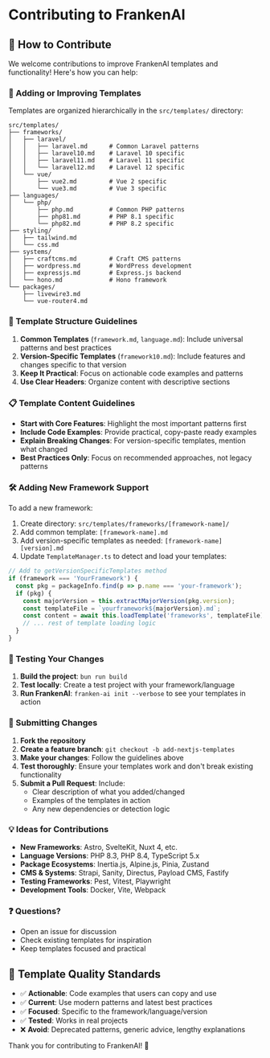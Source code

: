 # Contributing to FrankenAI

## 🚀 How to Contribute

We welcome contributions to improve FrankenAI templates and functionality! Here's how you can help:

### 📝 Adding or Improving Templates

Templates are organized hierarchically in the `src/templates/` directory:

```
src/templates/
├── frameworks/
│   ├── laravel/
│   │   ├── laravel.md      # Common Laravel patterns
│   │   ├── laravel10.md    # Laravel 10 specific
│   │   ├── laravel11.md    # Laravel 11 specific
│   │   └── laravel12.md    # Laravel 12 specific
│   └── vue/
│       ├── vue2.md         # Vue 2 specific
│       └── vue3.md         # Vue 3 specific
├── languages/
│   └── php/
│       ├── php.md          # Common PHP patterns
│       ├── php81.md        # PHP 8.1 specific
│       └── php82.md        # PHP 8.2 specific
├── styling/
│   ├── tailwind.md
│   └── css.md
├── systems/
│   ├── craftcms.md         # Craft CMS patterns
│   ├── wordpress.md        # WordPress development
│   ├── expressjs.md        # Express.js backend
│   └── hono.md             # Hono framework
└── packages/
    ├── livewire3.md
    └── vue-router4.md
```

### 🔄 Template Structure Guidelines

1. **Common Templates** (`framework.md`, `language.md`): Include universal patterns and best practices
2. **Version-Specific Templates** (`framework10.md`): Include features and changes specific to that version
3. **Keep It Practical**: Focus on actionable code examples and patterns
4. **Use Clear Headers**: Organize content with descriptive sections

### 📋 Template Content Guidelines

- **Start with Core Features**: Highlight the most important patterns first
- **Include Code Examples**: Provide practical, copy-paste ready examples
- **Explain Breaking Changes**: For version-specific templates, mention what changed
- **Best Practices Only**: Focus on recommended approaches, not legacy patterns

### 🛠️ Adding New Framework Support

To add a new framework:

1. Create directory: `src/templates/frameworks/[framework-name]/`
2. Add common template: `[framework-name].md`
3. Add version-specific templates as needed: `[framework-name][version].md`
4. Update `TemplateManager.ts` to detect and load your templates:

```typescript
// Add to getVersionSpecificTemplates method
if (framework === 'YourFramework') {
  const pkg = packageInfo.find(p => p.name === 'your-framework');
  if (pkg) {
    const majorVersion = this.extractMajorVersion(pkg.version);
    const templateFile = `yourframework${majorVersion}.md`;
    const content = await this.loadTemplate('frameworks', templateFile);
    // ... rest of template loading logic
  }
}
```

### 🧪 Testing Your Changes

1. **Build the project**: `bun run build`
2. **Test locally**: Create a test project with your framework/language
3. **Run FrankenAI**: `franken-ai init --verbose` to see your templates in action

### 📨 Submitting Changes

1. **Fork the repository**
2. **Create a feature branch**: `git checkout -b add-nextjs-templates`
3. **Make your changes**: Follow the guidelines above
4. **Test thoroughly**: Ensure your templates work and don't break existing functionality
5. **Submit a Pull Request**: Include:
   - Clear description of what you added/changed
   - Examples of the templates in action
   - Any new dependencies or detection logic

### 💡 Ideas for Contributions

- **New Frameworks**: Astro, SvelteKit, Nuxt 4, etc.
- **Language Versions**: PHP 8.3, PHP 8.4, TypeScript 5.x
- **Package Ecosystems**: Inertia.js, Alpine.js, Pinia, Zustand
- **CMS & Systems**: Strapi, Sanity, Directus, Payload CMS, Fastify
- **Testing Frameworks**: Pest, Vitest, Playwright
- **Development Tools**: Docker, Vite, Webpack

### ❓ Questions?

- Open an issue for discussion
- Check existing templates for inspiration
- Keep templates focused and practical

## 🎯 Template Quality Standards

- ✅ **Actionable**: Code examples that users can copy and use
- ✅ **Current**: Use modern patterns and latest best practices  
- ✅ **Focused**: Specific to the framework/language/version
- ✅ **Tested**: Works in real projects
- ❌ **Avoid**: Deprecated patterns, generic advice, lengthy explanations

Thank you for contributing to FrankenAI! 🤖